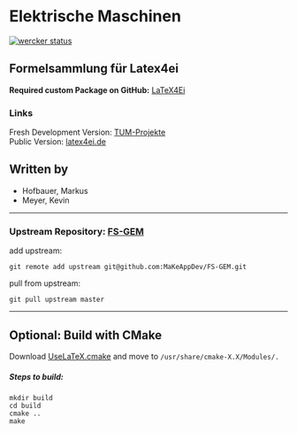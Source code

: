 # Elektrische Maschinen 
[![wercker status](https://app.wercker.com/status/bebc939826ae81f4be52cb77cd2194a9/s "wercker status")](https://app.wercker.com/project/bykey/bebc939826ae81f4be52cb77cd2194a9)

## Formelsammlung für Latex4ei
**Required custom Package on GitHub:** [LaTeX4Ei](https://github.com/latex4ei/latex4ei-packages)

### Links

Fresh Development Version: [TUM-Projekte](https://makeappdev.github.io/TUM-Projekte/)  
Public Version: [latex4ei.de](http://latex4ei.de)

## Written by
- Hofbauer, Markus
- Meyer, Kevin

--------------------------------------

### Upstream Repository: [FS-GEM](https://github.com/MaKeAppDev/FS-GEM)

add upstream:

    git remote add upstream git@github.com:MaKeAppDev/FS-GEM.git

pull from upstream:

    git pull upstream master

--------------------------------------

## Optional: Build with CMake
Download [UseLaTeX.cmake](https://cmake.org/Wiki/CMakeUserUseLATEX) and move to `/usr/share/cmake-X.X/Modules/.`  

##### Steps to build:
```shell
mkdir build
cd build
cmake ..
make
```
